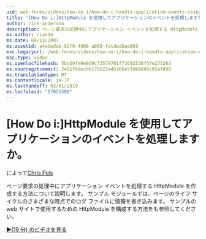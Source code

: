 ```yaml
---
uid: web-forms/videos/how-do-i/how-do-i-handle-application-events-using-an-httpmodule
title: '[How Do i:]HttpModule を使用してアプリケーションのイベントを処理しますか。 | Microsoft Docs'
author: rick-anderson
description: ページ要求の処理中にアプリケーション イベントを処理する HttpModule を作成する方法について説明します。 サンプル モジュールでは、情報をログに書き込みます.
ms.author: riande
ms.date: 09/13/2007
ms.assetid: a4adedeb-92f9-4d08-a068-fdcdedbae069
msc.legacyurl: /web-forms/videos/how-do-i/how-do-i-handle-application-events-using-an-httpmodule
msc.type: video
ms.openlocfilehash: 5bc69fe9e9d9c73579701f73692538f67e27528d
ms.sourcegitcommit: 24b1f6decbb17bb22a45166e5fdb0845c65af498
ms.translationtype: MT
ms.contentlocale: ja-JP
ms.lasthandoff: 03/01/2019
ms.locfileid: "57051509"
---
```

<a name="how-do-i-handle-application-events-using-an-httpmodule"></a>[How Do i:]HttpModule を使用してアプリケーションのイベントを処理しますか。
====================
によって[Chris Pels](https://twitter.com/chrispels)

ページ要求の処理中にアプリケーション イベントを処理する HttpModule を作成する方法について説明します。 サンプル モジュールでは、ページのライフ サイクルのさまざまな時点でのログ ファイルに情報を書き込みます。 サンプルの web サイトで使用するための HttpModule を構成する方法をも参照してください。

[&#9654;(19 分) のビデオを見る](https://channel9.msdn.com/Blogs/ASP-NET-Site-Videos/how-do-i-handle-application-events-using-an-httpmodule)
